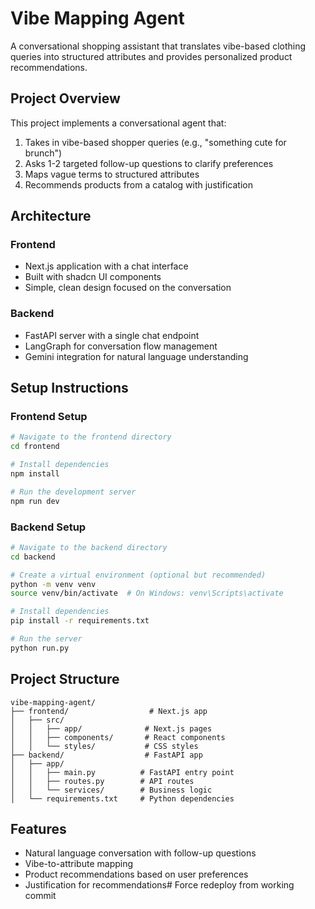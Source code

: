 # Vibe Mapping Agent

A conversational shopping assistant that translates vibe-based clothing queries into structured attributes and provides personalized product recommendations.

## Project Overview

This project implements a conversational agent that:

1. Takes in vibe-based shopper queries (e.g., "something cute for brunch")
2. Asks 1-2 targeted follow-up questions to clarify preferences
3. Maps vague terms to structured attributes
4. Recommends products from a catalog with justification

## Architecture

### Frontend
- Next.js application with a chat interface
- Built with shadcn UI components
- Simple, clean design focused on the conversation

### Backend
- FastAPI server with a single chat endpoint
- LangGraph for conversation flow management
- Gemini integration for natural language understanding

## Setup Instructions

### Frontend Setup

```bash
# Navigate to the frontend directory
cd frontend

# Install dependencies
npm install

# Run the development server
npm run dev
```

### Backend Setup

```bash
# Navigate to the backend directory
cd backend

# Create a virtual environment (optional but recommended)
python -m venv venv
source venv/bin/activate  # On Windows: venv\Scripts\activate

# Install dependencies
pip install -r requirements.txt

# Run the server
python run.py
```

## Project Structure

```
vibe-mapping-agent/
├── frontend/                  # Next.js app
│   ├── src/
│   │   ├── app/              # Next.js pages
│   │   ├── components/       # React components
│   │   └── styles/           # CSS styles
├── backend/                  # FastAPI app
│   ├── app/
│   │   ├── main.py          # FastAPI entry point
│   │   ├── routes.py        # API routes
│   │   └── services/        # Business logic
│   └── requirements.txt     # Python dependencies
```

## Features

- Natural language conversation with follow-up questions
- Vibe-to-attribute mapping
- Product recommendations based on user preferences
- Justification for recommendations# Force redeploy from working commit
